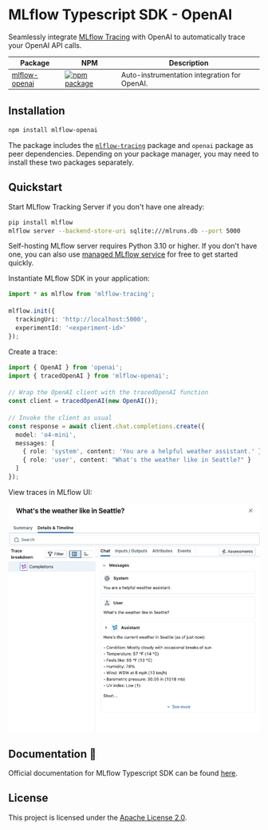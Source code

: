 # MLflow Typescript SDK - OpenAI

Seamlessly integrate [MLflow Tracing](https://github.com/mlflow/mlflow/tree/main/libs/typescript) with OpenAI to automatically trace your OpenAI API calls.

| Package                                                    | NPM                                                                                                                                         | Description                                  |
| ---------------------------------------------------------- | ------------------------------------------------------------------------------------------------------------------------------------------- | -------------------------------------------- |
| [mlflow-openai](./) | [![npm package](https://img.shields.io/npm/v/mlflow-tracing-openai?style=flat-square)](https://www.npmjs.com/package/mlflow-tracing-openai) | Auto-instrumentation integration for OpenAI. |

## Installation

```bash
npm install mlflow-openai
```

The package includes the [`mlflow-tracing`](https://github.com/mlflow/mlflow/tree/main/libs/typescript) package and `openai` package as peer dependencies. Depending on your package manager, you may need to install these two packages separately.

## Quickstart

Start MLflow Tracking Server if you don't have one already:

```bash
pip install mlflow
mlflow server --backend-store-uri sqlite:///mlruns.db --port 5000
```

Self-hosting MLflow server requires Python 3.10 or higher. If you don't have one, you can also use [managed MLflow service](https://mlflow.org/#get-started) for free to get started quickly.

Instantiate MLflow SDK in your application:

```typescript
import * as mlflow from 'mlflow-tracing';

mlflow.init({
  trackingUri: 'http://localhost:5000',
  experimentId: '<experiment-id>'
});
```

Create a trace:

```typescript
import { OpenAI } from 'openai';
import { tracedOpenAI } from 'mlflow-openai';

// Wrap the OpenAI client with the tracedOpenAI function
const client = tracedOpenAI(new OpenAI());

// Invoke the client as usual
const response = await client.chat.completions.create({
  model: 'o4-mini',
  messages: [
    { role: 'system', content: 'You are a helpful weather assistant.' },
    { role: 'user', content: "What's the weather like in Seattle?" }
  ]
});
```

View traces in MLflow UI:

![MLflow Tracing UI](https://github.com/mlflow/mlflow/blob/891fed9a746477f808dd2b82d3abb2382293c564/docs/static/images/llms/tracing/quickstart/single-openai-trace-detail.png?raw=true)

## Documentation 📘

Official documentation for MLflow Typescript SDK can be found [here](https://mlflow.org/docs/latest/genai/tracing/app-instrumentation/typescript-sdk).

## License

This project is licensed under the [Apache License 2.0](https://github.com/mlflow/mlflow/blob/master/LICENSE.txt).
